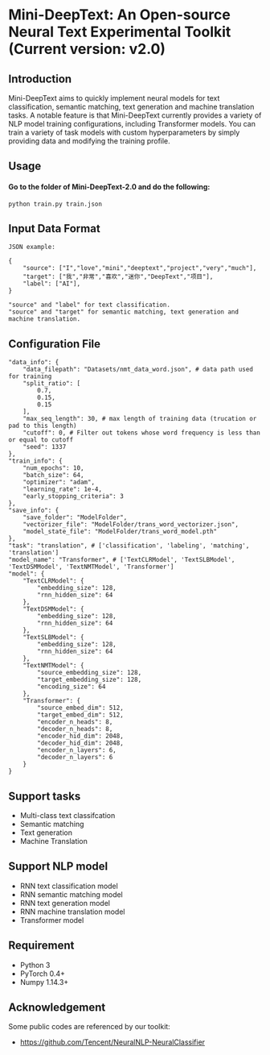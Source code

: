 # Mini-DeepText: An Open-source Neural Text Experimental Toolkit (Current version: v2.0)

## Introduction

Mini-DeepText aims to quickly implement neural models for text classification, semantic matching, text generation and machine translation tasks. A notable feature is that Mini-DeepText currently provides a variety of NLP model training configurations, including Transformer models. You can train a variety of task models with custom hyperparameters by simply providing data and modifying the training profile.

## Usage

#### Go to the folder of Mini-DeepText-2.0 and do the following:
    python train.py train.json

## Input Data Format

    JSON example:

    {
        "source": ["I","love","mini","deeptext","project","very","much"],
        "target": ["我","非常","喜欢","迷你","DeepText","项目"],
        "label": ["AI"],
    }

    "source" and "label" for text classification.
    "source" and "target" for semantic matching, text generation and machine translation.
    
## Configuration File

    "data_info": {
        "data_filepath": "Datasets/nmt_data_word.json", # data path used for training
        "split_ratio": [
            0.7,
            0.15,
            0.15
        ],
        "max_seq_length": 30, # max length of training data (trucation or pad to this length)
        "cutoff": 0, # Filter out tokens whose word frequency is less than or equal to cutoff
        "seed": 1337
    },
    "train_info": {
        "num_epochs": 10,
        "batch_size": 64,
        "optimizer": "adam",
        "learning_rate": 1e-4,
        "early_stopping_criteria": 3
    },
    "save_info": {
        "save_folder": "ModelFolder",
        "vectorizer_file": "ModelFolder/trans_word_vectorizer.json",
        "model_state_file": "ModelFolder/trans_word_model.pth"
    },
    "task": "translation", # ['classification', 'labeling', 'matching', 'translation']
    "model_name": "Transformer", # ['TextCLRModel', 'TextSLBModel', 'TextDSMModel', 'TextNMTModel', 'Transformer']
    "model": {
        "TextCLRModel": {
            "embedding_size": 128,
            "rnn_hidden_size": 64
        },
        "TextDSMModel": {
            "embedding_size": 128,
            "rnn_hidden_size": 64
        },
        "TextSLBModel": {
            "embedding_size": 128,
            "rnn_hidden_size": 64
        },
        "TextNMTModel": {
            "source_embedding_size": 128,
            "target_embedding_size": 128,
            "encoding_size": 64
        },
        "Transformer": {
            "source_embed_dim": 512,
            "target_embed_dim": 512,
            "encoder_n_heads": 8,
            "decoder_n_heads": 8,
            "encoder_hid_dim": 2048,
            "decoder_hid_dim": 2048,
            "encoder_n_layers": 6,
            "decoder_n_layers": 6
        }
    }

## Support tasks

* Multi-class text classifcation
* Semantic matching
* Text generation
* Machine Translation

## Support NLP model
* RNN text classification model
* RNN semantic matching model
* RNN text generation model
* RNN machine translation model
* Transformer model

## Requirement
* Python 3
* PyTorch 0.4+
* Numpy 1.14.3+

## Acknowledgement

Some public codes are referenced by our toolkit:

* https://github.com/Tencent/NeuralNLP-NeuralClassifier
